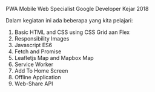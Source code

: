 PWA Mobile Web Specialist Google Developer Kejar 2018

Dalam kegiatan ini ada beberapa yang kita pelajari:
1. Basic HTML and CSS using CSS Grid aan Flex
2. Responsibility Images
3. Javascript ES6
4. Fetch and Promise
5. Leafletjs Map and Mapbox Map
6. Service Worker
7. Add To Home Screen
8. Offline Application
9. Web-Share API 
